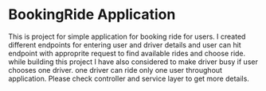 # BookingRide Application

This is project for simple application for booking ride for  users. I created  different endpoints for entering user and driver details and user can hit endpoint with approprite request to find available  rides and choose ride.
while  building this project I have also considered to make  driver busy if user chooses one  driver. one driver  can  ride only one user throughout application.
Please check controller and service layer to get more details.
